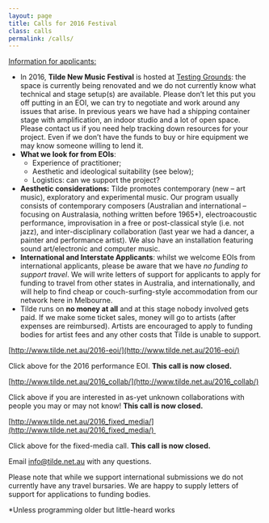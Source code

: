 ```yaml
---
layout: page
title: Calls for 2016 Festival
class: calls
permalink: /calls/
---
```

<span style="text-decoration: underline;">Information for applicants:</span>

*   In 2016, **Tilde New Music Festival** is hosted at [Testing Grounds](http://www.testing-grounds.com.au): the space is currently being renovated and we do not currently know what technical and stage setup(s) are available. Please don’t let this put you off putting in an EOI, we can try to negotiate and work around any issues that arise. In previous years we have had a shipping container stage with amplification, an indoor studio and a lot of open space. Please contact us if you need help tracking down resources for your project. Even if we don’t have the funds to buy or hire equipment we may know someone willing to lend it.
*   **What we look for from EOIs**:
    *   Experience of practitioner;
    *   Aesthetic and ideological suitability (see below);
    *   Logistics: can we support the project?
*   **Aesthetic considerations:** Tilde promotes contemporary (new – art music), exploratory and experimental music. Our program usually consists of contemporary composers (Australian and international – focusing on Australasia, nothing written before 1965*), electroacoustic performance, improvisation in a free or post-classical style (i.e. not jazz), and inter-disciplinary collaboration (last year we had a dancer, a painter and performance artist). We also have an installation featuring sound art/electronic and computer music.
*   **International and Interstate Applicants**: whilst we welcome EOIs from international applicants, please be aware that we have _no funding to support travel_. We will write letters of support for applicants to apply for funding to travel from other states in Australia, and internationally, and will help to find cheap or couch-surfing-style accommodation from our network here in Melbourne.
*   Tilde runs on **no money at all** and at this stage nobody involved gets paid. If we make some ticket sales, money will go to artists (after expenses are reimbursed). Artists are encouraged to apply to funding bodies for artist fees and any other costs that Tilde is unable to support.

[http://www.tilde.net.au/2016-eoi/](http://www.tilde.net.au/2016-eoi/)

Click above for the 2016 performance EOI. **This call is now closed.**

[http://www.tilde.net.au/2016_collab/](http://www.tilde.net.au/2016_collab/)

Click above if you are interested in as-yet unknown collaborations with people you may or may not know! **This call is now closed.**

[http://www.tilde.net.au/2016_fixed_media/](http://www.tilde.net.au/2016_fixed_media/) 

Click above for the fixed-media call. **This call is now closed.**

Email [info@tilde.net.au](mailto:info@tilde.net.au) with any questions.

Please note that while we support international submissions we do not currently have any travel bursaries. We are happy to supply letters of support for applications to funding bodies.

*Unless programming older but little-heard works